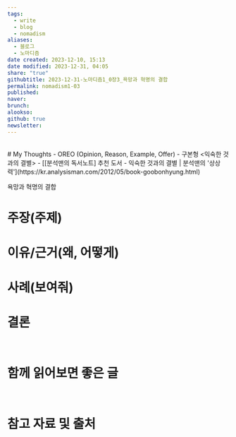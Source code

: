 ```yaml
---
tags:
  - write
  - blog
  - nomadism
aliases:
  - 블로그
  - 노마디즘
date created: 2023-12-10, 15:13
date modified: 2023-12-31, 04:05
share: "true"
githubtitle: 2023-12-31-노마디즘1_0장3_욕망과 혁명의 결합
permalink: nomadism1-03
published: 
naver: 
brunch: 
alookso: 
github: true
newsletter: 
---
```


<br>
# My Thoughts 
- OREO (Opinion, Reason, Example, Offer)
- 구본형 <익숙한 것과의 결별>
	- 
[[분석맨의 독서노트] 추천 도서 - 익숙한 것과의 결별 | 분석맨의 '상상력'](https://kr.analysisman.com/2012/05/book-goobonhyung.html)

욕망과 혁명의 결합


# 주장(주제)



# 이유/근거(왜, 어떻게)



# 사례(보여줘)



# 결론

<br>


# 함께 읽어보면 좋은 글

<br>

# 참고 자료 및 출처

<br>

